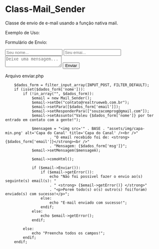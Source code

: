# Class-Mail_Sender
Classe de envio de e-mail usando a função nativa mail.

Exemplo de Uso:

Formulário de Envio:

<!DOCTYPE HTML>
<html>
<head>
</head>
<body>
<form method="POST" action="enviar.php">
            <input type="text" name="nome" placeholder="Seu nome...">
            <input type="email" name="email" placeholder="Seu emai...">
            <textarea name="msg" placeholder="Deixe uma mensagem..."></textarea>
            <button type="submit">Enviar</button>
</form>
</body>
</html>

Arquivo enviar.php

        $dados_form = filter_input_array(INPUT_POST, FILTER_DEFAULT);
        if (isset($dados_form['nome'])):
            if (!in_array("", $dados_form)):
                $email = new Mail_Sender();
                $email->setDe("contato@realtrueweb.com.br");
                $email->setPara([$dados_form['email']]);
                $email->setResponderPara(["souzacomprog@gmail.com"]);
                $email->setAssunto("Valeu {$dados_form['nome']} por ter entrado em contato com a gente!");

                $mensagem = "<img src='" . BASE . "assets/img/capa-min.png' alt='Capa do Canal' title='Capa do Canal' /><br />"
                        . "O email recebido foi de: <strong>{$dados_form['email']}</strong><br />"
                        . "Mensagem: {$dados_form['msg']}";
                $email->setMensagem($mensagem);

                $email->comoHtml();

                if ($email->Enviar()):
                    if ($email->getError()):
                        echo "Não foi possivel fazer o envio ao(s) seguinte(s) email(s): "
                        . " <strong> {$email->getError()} </strong>"
                        . "<p>Porem todo(s) o(s) outro(s) foi(foram) enviado(s) com sucesso!</p>";
                    else:
                        echo "E-mail enviado com sucesso!";
                    endif;
                else:
                    echo $email->getError();
                endif;

            else:
                echo "Preencha todos os campos!";
            endif;
        endif;
        
        
